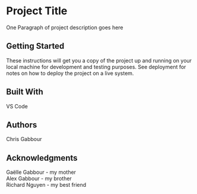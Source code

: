<h1>Project Title</h1>
<p>One Paragraph of project description goes here</p>

<h2>Getting Started</h2>
<p>These instructions will get you a copy of the project up and running on your local machine for development and testing purposes. See deployment for notes on how to deploy the project on a live system.</p>

<h2>Built With</h2>
<p>VS Code</p>

<h2>Authors</h2>
<p>Chris Gabbour</p>

<h2>Acknowledgments</h2>
<p>Gaëlle Gabbour - my mother</br>
Alex Gabbour - my brother</br>
Richard Nguyen - my best friend</p>
